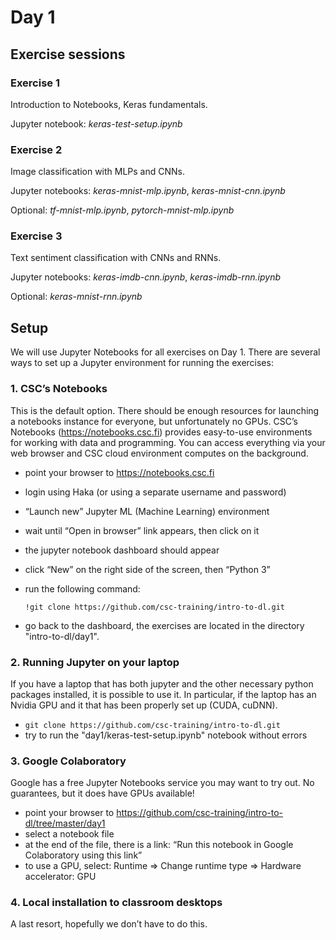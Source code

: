 # Day 1

## Exercise sessions

### Exercise 1

Introduction to Notebooks, Keras fundamentals.

Jupyter notebook: *keras-test-setup.ipynb*

### Exercise 2

Image classification with MLPs and CNNs.

Jupyter notebooks: *keras-mnist-mlp.ipynb*, *keras-mnist-cnn.ipynb*

Optional: *tf-mnist-mlp.ipynb*, *pytorch-mnist-mlp.ipynb*

### Exercise 3

Text sentiment classification with CNNs and RNNs.

Jupyter notebooks: *keras-imdb-cnn.ipynb*, *keras-imdb-rnn.ipynb*

Optional: *keras-mnist-rnn.ipynb*

## Setup

We will use Jupyter Notebooks for all exercises on Day 1. There are several ways to set up a Jupyter environment for running the exercises:

### 1. CSC’s Notebooks

This is the default option. There should be enough resources for launching a notebooks instance for everyone, but unfortunately no GPUs. CSC’s Notebooks (https://notebooks.csc.fi) provides easy-to-use environments for working with data and programming. You can access everything via your web browser and CSC cloud environment computes on the background.

* point your browser to https://notebooks.csc.fi
* login using Haka (or using a separate username and password)
* “Launch new” Jupyter ML (Machine Learning) environment
* wait until “Open in browser” link appears, then click on it
* the jupyter notebook dashboard should appear
* click “New” on the right side of the screen, then “Python 3”
* run the following command:

    `!git clone https://github.com/csc-training/intro-to-dl.git`

* go back to the dashboard, the exercises are located in the directory "intro-to-dl/day1".
  
### 2. Running Jupyter on your laptop

If you have a laptop that has both jupyter and the other necessary python packages installed, it is possible to use it. In particular, if the laptop has an Nvidia GPU and it that has been properly set up (CUDA, cuDNN).

* `git clone https://github.com/csc-training/intro-to-dl.git`   
* try to run the "day1/keras-test-setup.ipynb" notebook without errors

### 3. Google Colaboratory

Google has a free Jupyter Notebooks service you may want to try out. No guarantees, but it does have GPUs available!

* point your browser to https://github.com/csc-training/intro-to-dl/tree/master/day1 
* select a notebook file
* at the end of the file, there is a link: “Run this notebook in Google Colaboratory using this link”
* to use a GPU, select: Runtime => Change runtime type => Hardware accelerator: GPU

### 4. Local installation to classroom desktops

A last resort, hopefully we don’t have to do this.
